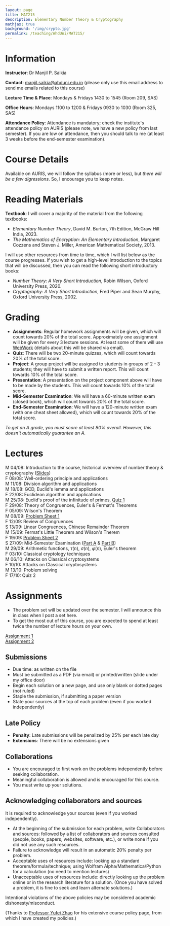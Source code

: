 ```yaml
---
layout: page
title: MAT215
description: Elementary Number Theory & Cryptography
mathjax: true
background: '/img/crypto.jpg'
permalink: /teaching/AhdUni/MAT215/
---
```


# Information

**Instructor**: Dr Manjil P. Saikia

**Contact**: manjil.saikia@ahduni.edu.in (please only use this email address to send me emails related to this course)

**Lecture Time & Place**: Mondays & Fridays 1430 to 1545 (Room 209, SAS)

**Office Hours**: Mondays 1100 to 1200 & Fridays 0930 to 1030 (Room 325, SAS)

**Attendance Policy**: Attendance is mandatory; check the institute's attendance policy on AURIS (please note, we have a new policy from last semester). If you are low on attendance, then you should talk to me (at least 3 weeks before the end-semester examination).

# Course Details

Available on AURIS, we will follow the syllabus (more or less), but *there will be a few digressions*. So, I encourage you to keep notes.

# Reading Materials

**Textbook**: I will cover a majority of the material from the following textbooks:

- *Elementary Number Theory*, David M. Burton, 7th Edition, McGraw Hill India, 2023.
- *The Mathematics of Encryption: An Elementary Introduction*, Margaret Cozzens and Steven J. Miller, American Mathematical Society, 2013.

I will use other resources from time to time, which I will list below as the course progresses. If you wish to get a high-level introduction to the topics that will be discussed, then you can read the following short introductory books:

- *Number Theory: A Very Short Introduction*, Robin Wilson, Oxford University Press, 2020.
- *Cryptography: A Very Short Introduction*, Fred Piper and Sean Murphy, Oxford University Press, 2002.

# Grading

- **Assignments**: Regular homework assignments will be given, which will count towards 20% of the total score. Approximately one assignment will be given for every 3 lecture sessions. At least some of them will use [WebWork](http://103.244.122.206/webwork2/MAT_215_M25/) (details about this will be shared via email).
- **Quiz**: There will be two 20-minute quizzes, which will count towards 20% of the total score.
- **Project**: A group project will be assigned to students in groups of 2 - 3 students; they will have to submit a written report. This will count towards 10% of the total score.
- **Presentation**: A presentation on the project component above will have to be made by the students. This will count towards 10% of the total score.
- **Mid-Semester Examination**: We will have a 60-minute written exam (closed book), which will count towards 20% of the total score.
- **End-Semester Examination**: We will have a 120-minute written exam (with one cheat sheet allowed), which will count towards 20% of the total score.

*To get an A grade, you must score at least 80% overall. However, this doesn't automatically guarantee an A.*

# Lectures

M 04/08: Introduction to the course, historical overview of number theory & cryptography ([Slides](/teaching/AhdUni/MAT215/MAT215_Lecture1.pdf))  
F 08/08: Well-ordering principle and applications  
M 11/08: Division algorithm and applications  
M 18/08: GCD, Euclid's lemma and applications  
F 22/08: Euclidean algorithm and applications  
M 25/08: Euclid's proof of the infinitude of primes, [Quiz 1](/teaching/AhdUni/MAT215/Quiz1.pdf)  
F 29/08: Theory of Congruences, Euler's & Fermat's Theorems  
F 05/09: Wilson's Theorem  
M 08/09: [Problem Sheet 1](/teaching/AhdUni/MAT215/ps1.pdf)  
F 12/09: Review of Congruences  
S 13/09: Linear Congruences, Chinese Remainder Theorem  
M 15/09: Fermat's Little Theorem and Wilson's Therem  
F 19/09: [Problem Sheet 2](/teaching/AhdUni/MAT215/ps2.pdf)  
S 27/09: Mid-Semester Examination ([Part A](/teaching/AhdUni/MAT215/Mid_Sem_PartA.pdf) & [Part B](/teaching/AhdUni/MAT215/Mid_Sem_PartB.pdf))  
M 29/09: Arithmetic functions, $\tau(n)$, $\sigma(n)$, $\varphi(n)$, Euler's theorem  
F 03/10: Classical cryptology techniques  
M 06/10: Attacks on Classical cryptosystems  
F 10/10: Attacks on Classical cryptosystems  
M 13/10: Problem solving  
F 17/10: Quiz 2

# Assignments

- The problem set will be updated over the semester. I will announce this in class when I post a set here.
- To get the most out of this course, you are expected to spend at least twice the number of lecture hours on your own.

[Assignment 1](/teaching/AhdUni/MAT215/Assignment_1.pdf)  
[Assignment 2](/teaching/AhdUni/MAT215/Assignment_2.pdf)

## Submissions

- Due time: as written on the file
- Must be submitted as a PDF (via email) or printed/written (slide under my office door)
- Begin each solution on a new page, and use only blank or dotted pages (not ruled)
- Staple the submission, if submitting a paper version
- State your sources at the top of each problem (even if you worked independently)

## Late Policy

- **Penalty**: Late submissions will be penalized by 25% per each late day
- **Extensions**: There will be no extensions given

## Collaborations

- You are encouraged to first work on the problems independently before seeking collaboration.
- Meaningful collaboration is allowed and is encouraged for this course.
- You must write up your solutions.

## Acknowledging collaborators and sources

It is required to acknowledge your sources (even if you worked independently).

- At the beginning of the submission for each problem, write Collaborators and sources: followed by a list of collaborators and sources consulted (people, books, papers, websites, software, etc.), or write none if you did not use any such resources.
- Failure to acknowledge will result in an automatic 20% penalty per problem.
- Acceptable uses of resources include: looking up a standard theorem/formula/technique; using Wolfram Alpha/Mathematica/Python for a calculation (no need to mention lectures)
- Unacceptable uses of resources include: directly looking up the problem online or in the research literature for a solution. (Once you have solved a problem, it is fine to seek and learn alternate solutions.)

Intentional violations of the above policies may be considered academic dishonesty/misconduct.

(Thanks to [Professor Yufei Zhao](https://yufeizhao.com) for his extensive course policy page, from which I have created my policies.)
